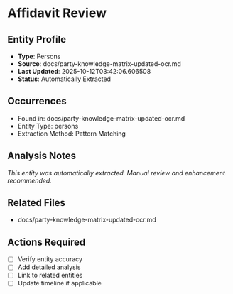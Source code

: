 # Affidavit Review

## Entity Profile
- **Type**: Persons
- **Source**: docs/party-knowledge-matrix-updated-ocr.md
- **Last Updated**: 2025-10-12T03:42:06.606508
- **Status**: Automatically Extracted

## Occurrences
- Found in: docs/party-knowledge-matrix-updated-ocr.md
- Entity Type: persons
- Extraction Method: Pattern Matching

## Analysis Notes
*This entity was automatically extracted. Manual review and enhancement recommended.*

## Related Files
- docs/party-knowledge-matrix-updated-ocr.md

## Actions Required
- [ ] Verify entity accuracy
- [ ] Add detailed analysis
- [ ] Link to related entities
- [ ] Update timeline if applicable
